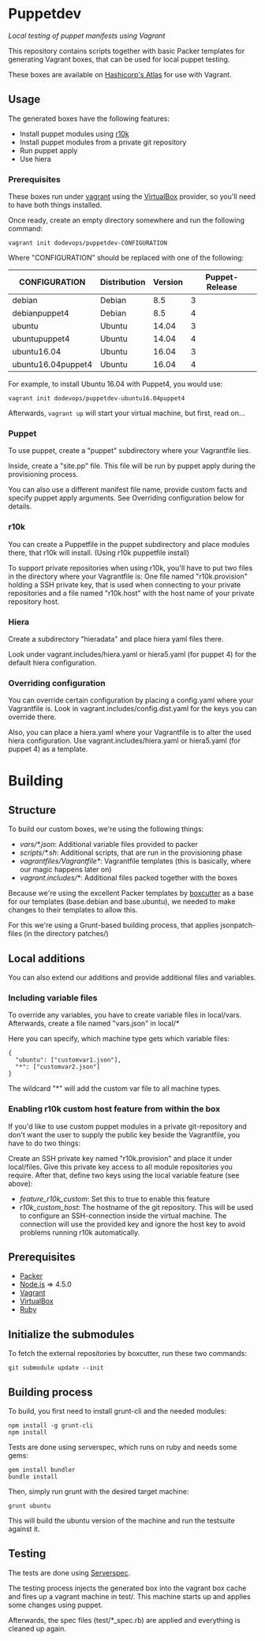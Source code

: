 # Puppetdev

*Local testing of puppet manifests using Vagrant*

This repository contains scripts together with basic Packer templates for
generating Vagrant boxes, that can be used for local puppet testing.

These boxes are available on [Hashicorp's Atlas](https://atlas.hashicorp.com/boxes/search?utf8=%E2%9C%93&sort=&provider=&q=dodevops%2Fpuppetdev)
for use with Vagrant.

## Usage

The generated boxes have the following features:

* Install puppet modules using [r10k](https://github.com/puppetlabs/r10k)
* Install puppet modules from a private git repository
* Run puppet apply
* Use hiera

### Prerequisites

These boxes run under [vagrant](https://vagrantup.com) using the
[VirtualBox](https://virtualbox.org) provider, so you'll need to have both
things installed.

Once ready, create an empty directory somewhere and run the following command:

    vagrant init dodevops/puppetdev-CONFIGURATION

Where "CONFIGURATION" should be replaced with one of the following:

| CONFIGURATION      | Distribution | Version | Puppet-Release |
| ------------------ | ------------ | ------- | -------------- |
| debian             | Debian       | 8.5     | 3              |
| debianpuppet4      | Debian       | 8.5     | 4              |
| ubuntu             | Ubuntu       | 14.04   | 3              |
| ubuntupuppet4      | Ubuntu       | 14.04   | 4              |
| ubuntu16.04        | Ubuntu       | 16.04   | 3              |
| ubuntu16.04puppet4 | Ubuntu       | 16.04   | 4              |

For example, to install Ubuntu 16.04 with Puppet4, you would use:

    vagrant init dodevops/puppetdev-ubuntu16.04puppet4

Afterwards, `vagrant up` will start your virtual machine, but first, read on...

### Puppet

To use puppet, create a "puppet" subdirectory where your 
Vagrantfile lies.
 
Inside, create a "site.pp" file. This file will be run by puppet apply 
during the provisioning process.

You can also use a different manifest file name, provide custom facts 
and specify puppet apply arguments. See Overriding configuration 
below for details.

### r10k

You can create a Puppetfile in the puppet subdirectory and place 
modules there, that r10k will install. (Using r10k puppetfile install)

To support private repositories when using r10k, you'll have to put
two files in the directory where your Vagrantfile is: One file named
"r10k.provision" holding a SSH private key, that is used when
connecting to your private repositories and a file named "r10k.host"
with the host name of your private repository host.

### Hiera

Create a subdirectory "hieradata" and place hiera yaml files there. 

Look under vagrant.includes/hiera.yaml or hiera5.yaml (for puppet 4) for
the default hiera configuration.

### Overriding configuration

You can override certain configuration by placing a config.yaml where
your Vagrantfile is. Look in vagrant.includes/config.dist.yaml for the
keys you can override there.

Also, you can place a hiera.yaml where your Vagrantfile is to alter
the used hiera configuration. Use vagrant.includes/hiera.yaml or hiera5.yaml
(for puppet 4) as a template.

# Building

## Structure

To build our custom boxes, we're using the following things:

* _vars/*.json_: Additional variable files provided to packer
* _scripts/*.sh_: Additional scripts, that are run in the provisioning phase
* _vagrantfiles/Vagrantfile*_: Vagrantfile templates (this is basically, 
where our magic happens later on)
* _vagrant.includes/*_: Additional files packed together with the boxes

Because we're using the excellent Packer templates by 
[boxcutter](https://github.com/boxcutter) as a base for our templates
(base.debian and base.ubuntu), we needed to make changes to their 
templates to allow this.

For this we're using a Grunt-based building process, that applies
jsonpatch-files (in the directory patches/)

## Local additions

You can also extend our additions and provide additional files and
variables.

### Including variable files

To override any variables, you have to create variable files in 
local/vars. Afterwards, create a file named "vars.json" in local/* 

Here you can specify, which machine type gets which variable files:

    {
      "ubuntu": ["customvar1.json"],
      "*": ["customvar2.json"]
    }

The wildcard "*" will add the custom var file to all machine types.

### Enabling r10k custom host feature from within the box

If you'd like to use custom puppet modules in a private git-repository
and don't want the user to supply the public key beside the Vagrantfile,
you have to do two things:

Create an SSH private key named "r10k.provision" and place it under 
local/files. Give this private key access to all module repositories
you require. After that, define two keys using the local variable
feature (see above):

* _feature_r10k_custom_: Set this to true to enable this feature
* _r10k_custom_host_: The hostname of the git repository. This will be
used to configure an SSH-connection inside the virtual machine. The 
connection will use the provided key and ignore the host key to avoid
problems running r10k automatically.

## Prerequisites

* [Packer](https://packer.io)
* [Node.js](https://nodejs.org) => 4.5.0
* [Vagrant](https://vagrantup.com)
* [VirtualBox](https://virtualbox.org)
* [Ruby](https://ruby-lang.org)

## Initialize the submodules

To fetch the external repositories by boxcutter, run these two commands:

    git submodule update --init 

## Building process

To build, you first need to install grunt-cli and the needed modules:

    npm install -g grunt-cli
    npm install

Tests are done using serverspec, which runs on ruby and needs some gems:

    gem install bundler
    bundle install

Then, simply run grunt with the desired target machine:

    grunt ubuntu

This will build the ubuntu version of the machine and run the testsuite
against it.

## Testing

The tests are done using [Serverspec](http://serverspec.org/).

The testing process injects the generated box into the vagrant box
cache and fires up a vagrant machine in test/. This machine starts up
and applies some changes using puppet.

Afterwards, the spec files (test/*_spec.rb) are applied and everything
is cleaned up again.